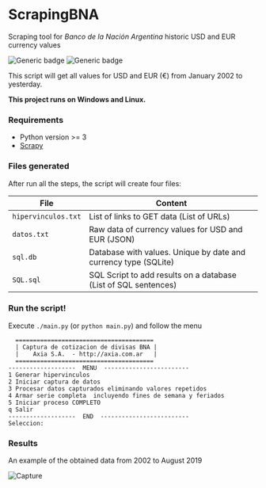 # ScrapingBNA
Scraping tool for *Banco de la Nación Argentina* historic USD and EUR currency values

![Generic badge](https://img.shields.io/badge/made%20with-Python-blue.svg) ![Generic badge](https://img.shields.io/badge/status-PROD-green.svg)

This script will get all values for USD and EUR (€) from January 2002 to yesterday.

**This project runs on Windows and Linux.**


### Requirements

- Python version >= 3
- [Scrapy]

### Files generated

After run all the steps, the script will create four files:

| File | Content |
| ------ | ------ |
| `hipervinculos.txt` | List of links to GET data (List of URLs) |
| `datos.txt` | Raw data of currency values for USD and EUR (JSON) |
| `sql.db` | Database with values. Unique by date and currency type (SQLite) |
| `SQL.sql` | SQL Script to add results on a database (List of SQL sentences)|

### Run the script!

Execute `./main.py` (or `python main.py`) and follow the menu

```
  =======================================
  | Captura de cotizacion de divisas BNA |
  |    Axia S.A.  - http://axia.com.ar   |
  =======================================
-------------------  MENU  ------------------------
1 Generar hipervinculos
2 Iniciar captura de datos
3 Procesar datos capturados eliminando valores repetidos
4 Armar serie completa  incluyendo fines de semana y feriados
5 Iniciar proceso COMPLETO
q Salir
-------------------  END  -------------------------
Seleccion:

```

### Results

An example of the obtained data from 2002 to August 2019

![Capture](https://github.com/Axia-SA/ScrappingBNA/blob/master/serie.PNG)


[//]: #
   [Scrapy]: <https://scrapy.org>
